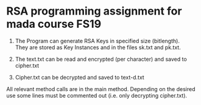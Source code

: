 # RSA programming assignment for mada course FS19

1. The Program can generate RSA Keys in specified size (bitlength).  
They are stored as Key Instances and in the files sk.txt and pk.txt.  

2. The text.txt can be read and encrypted (per character) and saved to cipher.txt

3. Cipher.txt can be decrypted and saved to text-d.txt

All relevant method calls are in the main method. Depending on the desired use some lines must be commented out (i.e. only decrypting cipher.txt).


